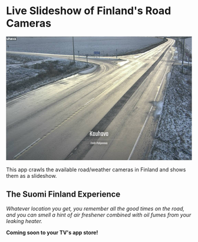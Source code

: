 # Live Slideshow of Finland's Road Cameras
![Screenshot](screenshot.png)

This app crawls the available road/weather cameras in Finland and shows them as a slideshow.

## The Suomi Finland Experience
_Whatever location you get, you remember all the good times on the road, and you can smell a hint of air freshener combined with oil fumes from your leaking heater._

**Coming soon to your TV's app store!**
